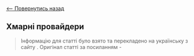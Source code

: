 [<-- Повернутись назад](index.md)

## Хмарні провайдери

> Інформацію для статті було взято та перекладено на українську з сайту [ ](). Оригінал статті за посиланням - 